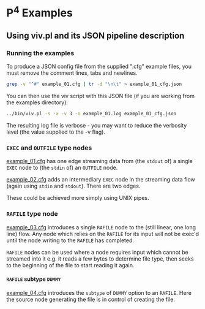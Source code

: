 # P<sup>4</sup> Examples

## Using viv.pl and its JSON pipeline description

### Running the examples

To produce a JSON config file from the supplied ".cfg" example files, you must remove the comment lines, tabs and newlines.

```bash
grep -v "^#" example_01.cfg | tr -d "\n\t" > example_01_cfg.json
```

You can then use the viv script with this JSON file (if you are working from the examples directory):

```bash
../bin/viv.pl -s -x -v 3 -o example_01.log example_01_cfg.json
```

The resulting log file is verbose - you may want to reduce the verbosity level (the value supplied to the -v flag).

### `EXEC` and `OUTFILE` type nodes

[example_01.cfg](example_01.cfg) has one edge streaming data from (the `stdout` of) a single `EXEC` node to (the `stdin` of) an `OUTFILE` node.

[example_02.cfg](example_02.cfg) adds an intermediary `EXEC` node in the streaming data flow (again using `stdin` and `stdout`). There are two edges.

These could be achieved more simply using UNIX pipes.

### `RAFILE` type node

[example_03.cfg](example_03.cfg) introduces a single `RAFILE` node to the (still linear, one long line) flow. Any node which relies on the `RAFILE` for its input will not be exec'd until the node writing to the `RAFILE` has completed.

`RAFILE` nodes can be used where a node requires input which cannot be streamed into it e.g. it reads a few bytes to determine file type, then seeks to the beginning of the file to start reading it again.

#### `RAFILE` subtype `DUMMY`

[example_04.cfg](example_04.cfg) introduces the `subtype` of `DUMMY` option to an `RAFILE`. Here the source node generating the file is in control of creating the file.
